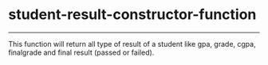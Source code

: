 # student-result-constructor-function
--------------------------------------
This function will return all type of result of a student like gpa, grade, cgpa, finalgrade and final result (passed or failed).
